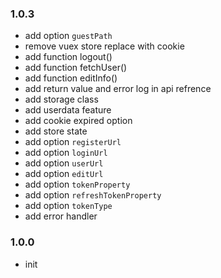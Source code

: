 ### 1.0.3

- add option `guestPath`
- remove vuex store replace with cookie
- add function logout()
- add function fetchUser()
- add function editInfo()
- add return value and error log in api refrence
- add storage class
- add userdata feature
- add cookie expired option
- add store state
- add option `registerUrl`
- add option `loginUrl`
- add option `userUrl`
- add option `editUrl`
- add option `tokenProperty`
- add option `refreshTokenProperty`
- add option `tokenType`
- add error handler

### 1.0.0

- init
